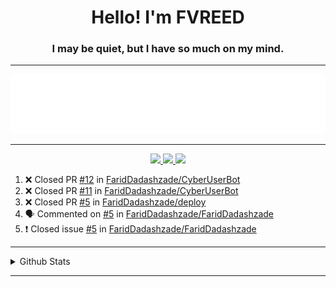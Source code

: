 <h1 align="center">Hello! I'm FVREED</h1>
<h3 align="center">I may be quiet, but I have so much on my mind.</h3>

----

<p align="center">
  <img src="fvreed.gif" alt="FaridDadashzade" />
</p>

----

<p align="center">
  <a href="https://github.com/FaridDadashzade">
    <img src="https://komarev.com/ghpvc/?username=fariddadashzade&color=blue&style=flat-square">
    
  </a>
  <a href="https://github.com/FaridDadashzade?tab=followers">
    <img src="https://img.shields.io/github/followers/FaridDadashzade?color=blue&label=Followers&style=flat-square">
    
  </a>
  <a href="https://github.com/FaridDadashzade?tab=stars">
    <img src="https://img.shields.io/github/stars/FaridDadashzade?color=blue&label=Ulduzlar&style=flat-square">
  </a>

<!--START_SECTION:activity-->
1. ❌ Closed PR [#12](https://github.com/FaridDadashzade/CyberUserBot/pull/12) in [FaridDadashzade/CyberUserBot](https://github.com/FaridDadashzade/CyberUserBot)
2. ❌ Closed PR [#11](https://github.com/FaridDadashzade/CyberUserBot/pull/11) in [FaridDadashzade/CyberUserBot](https://github.com/FaridDadashzade/CyberUserBot)
3. ❌ Closed PR [#5](https://github.com/FaridDadashzade/deploy/pull/5) in [FaridDadashzade/deploy](https://github.com/FaridDadashzade/deploy)
4. 🗣 Commented on [#5](https://github.com/FaridDadashzade/FaridDadashzade/issues/5) in [FaridDadashzade/FaridDadashzade](https://github.com/FaridDadashzade/FaridDadashzade)
5. ❗️ Closed issue [#5](https://github.com/FaridDadashzade/FaridDadashzade/issues/5) in [FaridDadashzade/FaridDadashzade](https://github.com/FaridDadashzade/FaridDadashzade)
<!--END_SECTION:activity-->

----

<details>
  <summary>Github Stats</summary>

<p align="center"><img src="https://github-readme-stats.vercel.app/api?username=FaridDadashzade&show_icons=true&%20&locale=en&theme=dark&layout=compact" alt="FaridDadashzade" /></p>

</details>

----
